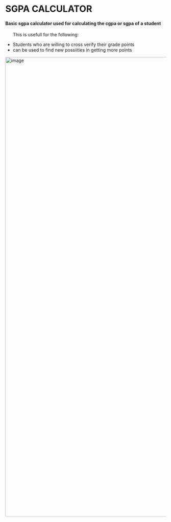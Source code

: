 # SGPA CALCULATOR
<h4>Basic sgpa calculator used for calculating the cgpa or sgpa of a student</h4>
<ul>
  <p>This is usefull for the following: </p>
  <li>Students who are willing to cross verify their grade points </li>
  <li>can be used to find new possiities in getting more points </li>
</ul>
<img width="1438" alt="image" src="https://github.com/AnanthaTeja/SGPA_CALC/assets/111896520/8e6b1da6-c484-4d62-a9e9-4ff0b2b5e4a6""alt=""/>
